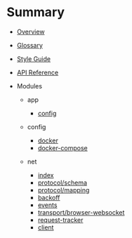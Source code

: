 # Summary

- [Overview](index.md)
- [Glossary](glossary.md)
- [Style Guide](style-guide.md)
- [API Reference](api-reference.md)

- Modules
  - app
    - [config](modules/app/config.md)

  - config
    - [docker](modules/config/docker.md)
    - [docker-compose](modules/config/docker-compose.md)

  - net
    - [index](modules/net/index.md)
    - [protocol/schema](modules/net/protocol/schema.md)
    - [protocol/mapping](modules/net/protocol/mapping.md)
    - [backoff](modules/net/backoff.md)
    - [events](modules/net/events.md)
    - [transport/browser-websocket](modules/net/transport/browser-websocket.md)
    - [request-tracker](modules/net/request-tracker.md)
    - [client](modules/net/client.md)
